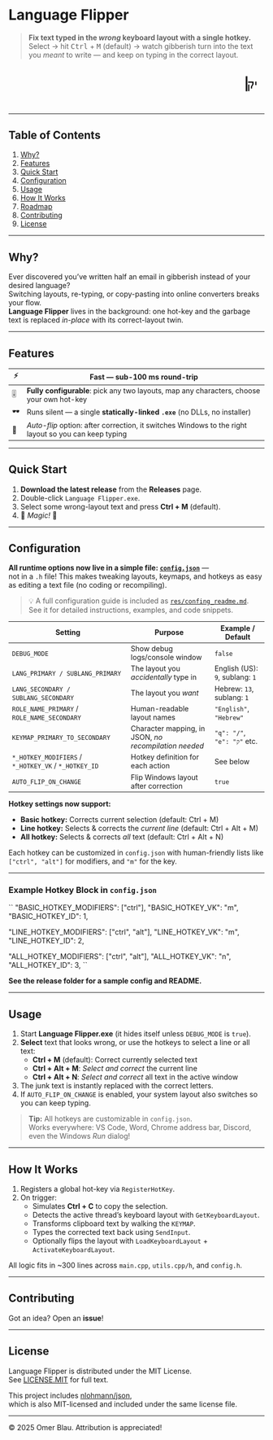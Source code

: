 # Language Flipper
> **Fix text typed in the *wrong* keyboard layout with a single hotkey.**  
> Select → hit <kbd>Ctrl</kbd> + <kbd>M</kbd> (default) → watch gibberish turn into the text you *meant* to write — and keep on typing in the correct layout.

![demo gif](res/demo.gif) <!-- Replace with a real GIF once recorded -->

---

## Table of Contents
1. [Why?](#why)
2. [Features](#features)
3. [Quick Start](#quick-start)
4. [Configuration](#configuration)
5. [Usage](#usage)
6. [How It Works](#how-it-works)
7. [Roadmap](#roadmap)
8. [Contributing](#contributing)
9. [License](#license)

---

## Why?

Ever discovered you’ve written half an email in gibberish instead of your desired language?  
Switching layouts, re-typing, or copy-pasting into online converters breaks your flow.  
**Language Flipper** lives in the background: one hot-key and the garbage text is replaced *in-place* with its correct-layout twin.

---

## Features

| ⚡️ | Fast — sub-100 ms round-trip |
|----|-----------------------------|
| 🎚️ | **Fully configurable**: pick any two layouts, map any characters, choose your own hot-key |
| 🕶️ | Runs silent — a single **statically-linked `.exe`** (no DLLs, no installer) |
| 🔄 | *Auto-flip* option: after correction, it switches Windows to the right layout so you can keep typing |

---

## Quick Start

1. **Download the latest release** from the **Releases** page.
2. Double-click `Language Flipper.exe`.
3. Select some wrong-layout text and press **Ctrl + M** (default).
4. 🌟 *Magic!* 🌟

---

## Configuration

**All runtime options now live in a simple file: [`config.json`](./config.json)** —  
not in a `.h` file! This makes tweaking layouts, keymaps, and hotkeys as easy as editing a text file (no coding or recompiling).

> 💡 A full configuration guide is included as [`res/confing_readme.md`](./res/confing_readme.md).  
> See it for detailed instructions, examples, and code snippets.

| Setting                         | Purpose                                                 | Example / Default                   |
|----------------------------------|---------------------------------------------------------|-------------------------------------|
| `DEBUG_MODE`                     | Show debug logs/console window                         | `false`                             |
| `LANG_PRIMARY / SUBLANG_PRIMARY` | The layout you *accidentally* type in                  | English (US): `9`, sublang: `1`     |
| `LANG_SECONDARY / SUBLANG_SECONDARY` | The layout you *want*                             | Hebrew: `13`, sublang: `1`          |
| `ROLE_NAME_PRIMARY` / `ROLE_NAME_SECONDARY` | Human-readable layout names                  | `"English"`, `"Hebrew"`             |
| `KEYMAP_PRIMARY_TO_SECONDARY`    | Character mapping, in JSON, *no recompilation needed*  | `"q": "/"`, `"e": "ק"` etc.         |
| `*_HOTKEY_MODIFIERS` / `*_HOTKEY_VK` / `*_HOTKEY_ID` | Hotkey definition for each action   | See below                           |
| `AUTO_FLIP_ON_CHANGE`            | Flip Windows layout after correction                   | `true`                              |

**Hotkey settings now support:**
- **Basic hotkey:** Corrects current selection (default: Ctrl + M)
- **Line hotkey:** Selects & corrects the *current line* (default: Ctrl + Alt + M)
- **All hotkey:** Selects & corrects *all* text (default: Ctrl + Alt + N)

Each hotkey can be customized in `config.json` with human-friendly lists like `["ctrl", "alt"]` for modifiers, and `"m"` for the key.

---

### Example Hotkey Block in `config.json`

``
"BASIC_HOTKEY_MODIFIERS": ["ctrl"],
"BASIC_HOTKEY_VK": "m",
"BASIC_HOTKEY_ID": 1,

"LINE_HOTKEY_MODIFIERS": ["ctrl", "alt"],
"LINE_HOTKEY_VK": "m",
"LINE_HOTKEY_ID": 2,

"ALL_HOTKEY_MODIFIERS": ["ctrl", "alt"],
"ALL_HOTKEY_VK": "n",
"ALL_HOTKEY_ID": 3,
``

**See the release folder for a sample config and README.**

---

## Usage

1. Start **Language Flipper.exe** (it hides itself unless `DEBUG_MODE` is `true`).
2. **Select** text that looks wrong, or use the hotkeys to select a line or all text:
   - **Ctrl + M** (default): Correct currently selected text
   - **Ctrl + Alt + M**: *Select and correct* the current line
   - **Ctrl + Alt + N**: *Select and correct* all text in the active window
3. The junk text is instantly replaced with the correct letters.
4. If `AUTO_FLIP_ON_CHANGE` is enabled, your system layout also switches so you can keep typing.

> **Tip:** All hotkeys are customizable in `config.json`.  
> Works everywhere: VS Code, Word, Chrome address bar, Discord, even the Windows *Run* dialog!

---

## How It Works

1. Registers a global hot-key via `RegisterHotKey`.  
2. On trigger:  
   * Simulates **Ctrl + C** to copy the selection.  
   * Detects the active thread’s keyboard layout with `GetKeyboardLayout`.  
   * Transforms clipboard text by walking the `KEYMAP`.  
   * Types the corrected text back using `SendInput`.  
   * Optionally flips the layout with `LoadKeyboardLayout` + `ActivateKeyboardLayout`.

All logic fits in ~300 lines across `main.cpp`, `utils.cpp/h`, and `config.h`.

---

## Contributing

Got an idea? Open an **issue**!

---

## License

Language Flipper is distributed under the MIT License.  
See [LICENSE.MIT](./LICENSE.MIT) for full text.

This project includes [nlohmann/json](https://github.com/nlohmann/json),  
which is also MIT-licensed and included under the same license file.

---

© 2025 Omer Blau. Attribution is appreciated!
